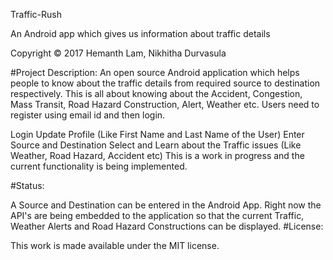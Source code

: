Traffic-Rush

An Android app which gives us information about traffic details

Copyright © 2017 Hemanth Lam, Nikhitha Durvasula

#Project Description: An open source Android application which helps people to know about the traffic details from required source to destination respectively. This is all about knowing about the Accident, Congestion, Mass Transit, Road Hazard Construction, Alert, Weather etc. Users need to register using email id and then login.

Login
Update Profile (Like First Name and Last Name of the User)
Enter Source and Destination
Select and Learn about the Traffic issues (Like Weather, Road Hazard, Accident etc)
This is a work in progress and the current functionality is being implemented.

#Status:

A Source and Destination can be entered in the Android App.
Right now the API's are being embedded to the application so that the current Traffic, Weather Alerts and Road Hazard Constructions can be displayed.
#License:

This work is made available under the MIT license.
